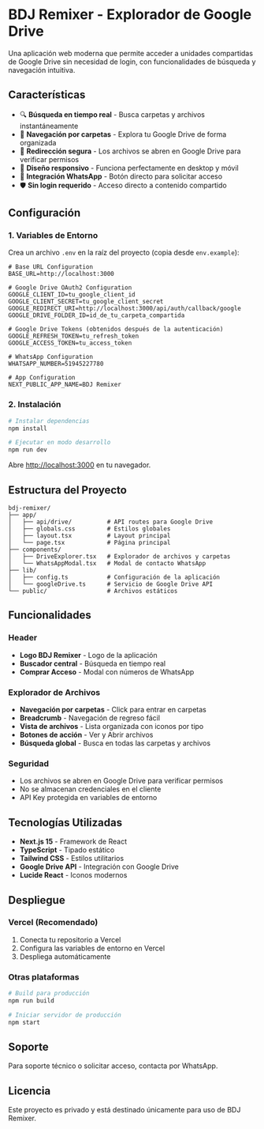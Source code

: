 # BDJ Remixer - Explorador de Google Drive

Una aplicación web moderna que permite acceder a unidades compartidas de Google Drive sin necesidad de login, con funcionalidades de búsqueda y navegación intuitiva.

## Características

- 🔍 **Búsqueda en tiempo real** - Busca carpetas y archivos instantáneamente
- 📁 **Navegación por carpetas** - Explora tu Google Drive de forma organizada
- 🔗 **Redirección segura** - Los archivos se abren en Google Drive para verificar permisos
- 📱 **Diseño responsivo** - Funciona perfectamente en desktop y móvil
- 💬 **Integración WhatsApp** - Botón directo para solicitar acceso
- 🛡️ **Sin login requerido** - Acceso directo a contenido compartido

## Configuración

### 1. Variables de Entorno

Crea un archivo `.env` en la raíz del proyecto (copia desde `env.example`):

```env
# Base URL Configuration
BASE_URL=http://localhost:3000

# Google Drive OAuth2 Configuration
GOOGLE_CLIENT_ID=tu_google_client_id
GOOGLE_CLIENT_SECRET=tu_google_client_secret
GOOGLE_REDIRECT_URI=http://localhost:3000/api/auth/callback/google
GOOGLE_DRIVE_FOLDER_ID=id_de_tu_carpeta_compartida

# Google Drive Tokens (obtenidos después de la autenticación)
GOOGLE_REFRESH_TOKEN=tu_refresh_token
GOOGLE_ACCESS_TOKEN=tu_access_token

# WhatsApp Configuration
WHATSAPP_NUMBER=51945227780

# App Configuration
NEXT_PUBLIC_APP_NAME=BDJ Remixer
```

### 2. Instalación

```bash
# Instalar dependencias
npm install

# Ejecutar en modo desarrollo
npm run dev
```

Abre [http://localhost:3000](http://localhost:3000) en tu navegador.

## Estructura del Proyecto

```
bdj-remixer/
├── app/
│   ├── api/drive/          # API routes para Google Drive
│   ├── globals.css         # Estilos globales
│   ├── layout.tsx          # Layout principal
│   └── page.tsx            # Página principal
├── components/
│   ├── DriveExplorer.tsx   # Explorador de archivos y carpetas
│   └── WhatsAppModal.tsx   # Modal de contacto WhatsApp
├── lib/
│   ├── config.ts           # Configuración de la aplicación
│   └── googleDrive.ts      # Servicio de Google Drive API
└── public/                 # Archivos estáticos
```

## Funcionalidades

### Header
- **Logo BDJ Remixer** - Logo de la aplicación
- **Buscador central** - Búsqueda en tiempo real
- **Comprar Acceso** - Modal con números de WhatsApp

### Explorador de Archivos
- **Navegación por carpetas** - Click para entrar en carpetas
- **Breadcrumb** - Navegación de regreso fácil
- **Vista de archivos** - Lista organizada con iconos por tipo
- **Botones de acción** - Ver y Abrir archivos
- **Búsqueda global** - Busca en todas las carpetas y archivos

### Seguridad
- Los archivos se abren en Google Drive para verificar permisos
- No se almacenan credenciales en el cliente
- API Key protegida en variables de entorno

## Tecnologías Utilizadas

- **Next.js 15** - Framework de React
- **TypeScript** - Tipado estático
- **Tailwind CSS** - Estilos utilitarios
- **Google Drive API** - Integración con Google Drive
- **Lucide React** - Iconos modernos

## Despliegue

### Vercel (Recomendado)

1. Conecta tu repositorio a Vercel
2. Configura las variables de entorno en Vercel
3. Despliega automáticamente

### Otras plataformas

```bash
# Build para producción
npm run build

# Iniciar servidor de producción
npm start
```

## Soporte

Para soporte técnico o solicitar acceso, contacta por WhatsApp.

## Licencia

Este proyecto es privado y está destinado únicamente para uso de BDJ Remixer.